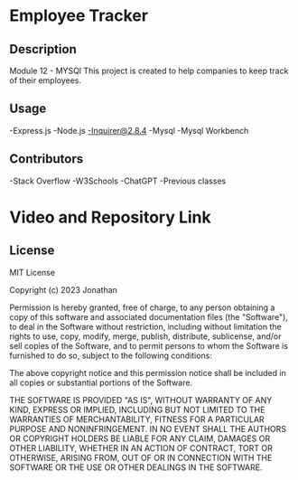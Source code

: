# Employee Tracker

## Description
Module 12 - MYSQl This project is created to help companies to keep track of their employees.

## Usage
-Express.js
-Node.js
-Inquirer@2.8.4
-Mysql
-Mysql Workbench

## Contributors
-Stack Overflow
-W3Schools
-ChatGPT
-Previous classes

# Video and Repository Link


## License
MIT License

Copyright (c) 2023 Jonathan

Permission is hereby granted, free of charge, to any person obtaining a copy
of this software and associated documentation files (the "Software"), to deal
in the Software without restriction, including without limitation the rights
to use, copy, modify, merge, publish, distribute, sublicense, and/or sell
copies of the Software, and to permit persons to whom the Software is
furnished to do so, subject to the following conditions:

The above copyright notice and this permission notice shall be included in all
copies or substantial portions of the Software.

THE SOFTWARE IS PROVIDED "AS IS", WITHOUT WARRANTY OF ANY KIND, EXPRESS OR
IMPLIED, INCLUDING BUT NOT LIMITED TO THE WARRANTIES OF MERCHANTABILITY,
FITNESS FOR A PARTICULAR PURPOSE AND NONINFRINGEMENT. IN NO EVENT SHALL THE
AUTHORS OR COPYRIGHT HOLDERS BE LIABLE FOR ANY CLAIM, DAMAGES OR OTHER
LIABILITY, WHETHER IN AN ACTION OF CONTRACT, TORT OR OTHERWISE, ARISING FROM,
OUT OF OR IN CONNECTION WITH THE SOFTWARE OR THE USE OR OTHER DEALINGS IN THE
SOFTWARE.
